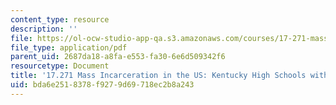 ```yaml
---
content_type: resource
description: ''
file: https://ol-ocw-studio-app-qa.s3.amazonaws.com/courses/17-271-mass-incarceration-in-the-united-states-fall-2020/bda6e2518378f9279d69718ec2b8a243_MIT17_271F20_StudentExample3.pdf
file_type: application/pdf
parent_uid: 2687da18-a8fa-e553-fa30-6e6d509342f6
resourcetype: Document
title: '17.271 Mass Incarceration in the US: Kentucky High Schools with SROs and Without'
uid: bda6e251-8378-f927-9d69-718ec2b8a243
---
```

